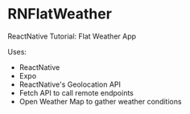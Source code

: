 # RNFlatWeather
ReactNative Tutorial: Flat Weather App


Uses:
- ReactNative
- Expo
- ReactNative's Geolocation API
- Fetch API to call remote endpoints
- Open Weather Map to gather weather conditions

